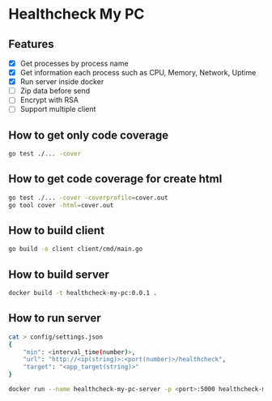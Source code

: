 # Healthcheck My PC

## Features

- [X] Get processes by process name
- [X] Get information each process such as CPU, Memory, Network, Uptime
- [X] Run server inside docker
- [ ] Zip data before send
- [ ] Encrypt with RSA
- [ ] Support multiple client

## How to get only code coverage

```sh
go test ./... -cover
```

## How to get code coverage for create html

```sh
go test ./... -cover -coverprofile=cover.out
go tool cover -html=cover.out
```

## How to build client

```sh
go build -o client client/cmd/main.go
```

## How to build server

```sh
docker build -t healthcheck-my-pc:0.0.1 .
```

## How to run server

```sh
cat > config/settings.json
{
    "min": <interval_time(number)>,
    "url": "http://<ip(string)>:<port(number)>/healthcheck",
    "target": "<app_target(string)>"
}

docker run --name healthcheck-my-pc-server -p <port>:5000 healthcheck-my-pc:0.0.1
```

